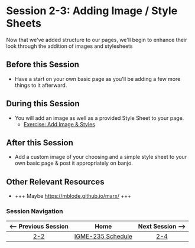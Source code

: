 # Session 2-3: Adding Image / Style Sheets

Now that we've added structure to our pages, we'll begin to enhance their look through the addition of images and stylesheets

## Before this Session
- Have a start on your own basic page as you'll be adding a few more things to it afterward.

## During this Session
- You will add an image as well as a provided Style Sheet to your page.
    - [Exercise: Add Image & Styles](../exercises/image-styles.md)

## After this Session
- Add a custom image of your choosing and a simple style sheet to your own basic page & post it appropriately on banjo.

## Other Relevant Resources
- +++ Maybe https://mblode.github.io/marx/ +++

### Session Navigation

| <-- Previous Session |               Home                  | Next Session --> |
|:--------------------:|:-----------------------------------:|:----------------:|
|  [2-2](2-2.md)       | [IGME-235 Schedule](../schedule.md) |   [2-4](2-4.md)  |
